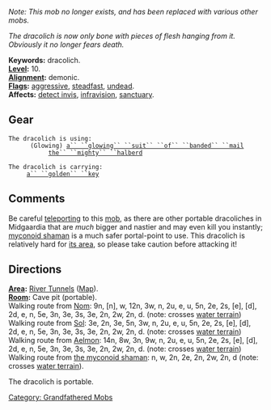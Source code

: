 *Note: This mob no longer exists, and has been replaced with various
other mobs.*

*The dracolich is now only bone with pieces of flesh hanging from it.
Obviously it no longer fears death.*

**Keywords:** dracolich.  
**[Level](Level "wikilink"):** 10.  
**[Alignment](Alignment "wikilink"):** demonic.  
**[Flags](:Category:_Mob_Types "wikilink"):**
[aggressive](Aggressive_Mobs "wikilink"),
[steadfast](Sentinel_Mobs "wikilink"),
[undead](Undead_Mobs "wikilink").  
**Affects:** [detect invis](Detect_Invis "wikilink"),
[infravision](Infravision "wikilink"),
[sanctuary](Sanctuary "wikilink").  

## Gear

`The dracolich is using:`  
<worn on body>`      (Glowing) `[`a`` ``glowing`` ``suit`` ``of`` ``banded`` ``mail`](Glowing_Suit_Of_Banded_Mail "wikilink")  
<wielded>`           `[`the`` ``mighty`` ``halberd`](Mighty_Halberd "wikilink")

`The dracolich is carrying:`  
`     `[`a`` ``golden`` ``key`](Golden_Key_(River_Tunnels) "wikilink")

## Comments

Be careful [teleporting](Teleport "wikilink") to this
[mob](:Category:_Mobs "wikilink"), as there are other portable
dracoliches in Midgaardia that are *much* bigger and nastier and may
even kill you instantly; [myconoid shaman](Myconoid_Shaman "wikilink")
is a much safer portal-point to use. This dracolich is relatively hard
for [its area](:Category:_River_Tunnels "wikilink"), so please take
caution before attacking it!

## Directions

**[Area](:Category:_Areas "wikilink"):** [River
Tunnels](:Category:_River_Tunnels "wikilink")
([Map](River_Tunnels_Map "wikilink")).  
**[Room](:Category:_Rooms "wikilink"):** Cave pit (portable).  
Walking route from [Nom](Nom "wikilink"): 9n, \[n\], w, 12n, 3w, n, 2u,
e, u, 5n, 2e, 2s, \[e\], \[d\], 2d, e, n, 5e, 3n, 3e, 3s, 3e, 2n, 2w,
2n, d. (note: crosses [water terrain](Water_Terrain "wikilink"))  
Walking route from [Sol](Sol "wikilink"): 3e, 2n, 3e, 5n, 3w, n, 2u, e,
u, 5n, 2e, 2s, \[e\], \[d\], 2d, e, n, 5e, 3n, 3e, 3s, 3e, 2n, 2w, 2n,
d. (note: crosses [water terrain](Water_Terrain "wikilink"))  
Walking route from [Aelmon](Aelmon "wikilink"): 14n, 8w, 3n, 9w, n, 2u,
e, u, 5n, 2e, 2s, \[e\], \[d\], 2d, e, n, 5e, 3n, 3e, 3s, 3e, 2n, 2w,
2n, d. (note: crosses [water terrain](Water_Terrain "wikilink"))  
Walking route from [the myconoid shaman](Myconoid_Shaman "wikilink"): n,
w, 2n, 2e, 2n, 2w, 2n, d (note: crosses [water
terrain](Water_Terrain "wikilink")).

The dracolich is portable.  

[Category: Grandfathered Mobs](Category:_Grandfathered_Mobs "wikilink")
